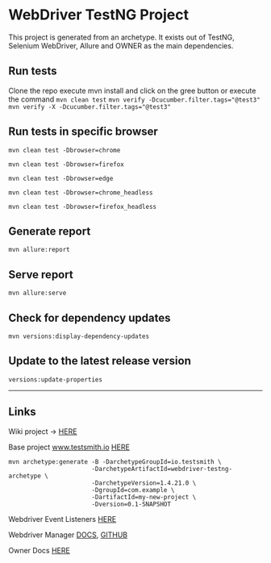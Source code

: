 # WebDriver TestNG Project

This project is generated from an archetype. It exists out of TestNG, Selenium WebDriver, Allure and OWNER as the main dependencies.


## Run tests
Clone the repo execute mvn install and click on the gree button or execute the command
`mvn clean test`
`mvn verify -Dcucumber.filter.tags="@test3"`
`mvn verify -X -Dcucumber.filter.tags="@test3"`

## Run tests in specific browser

`mvn clean test -Dbrowser=chrome`

`mvn clean test -Dbrowser=firefox`

`mvn clean test -Dbrowser=edge`

`mvn clean test -Dbrowser=chrome_headless`

`mvn clean test -Dbrowser=firefox_headless`

## Generate report

`mvn allure:report`

## Serve report

`mvn allure:serve`

## Check for dependency updates

`mvn versions:display-dependency-updates`

## Update to the latest release version

`versions:update-properties`

----------
## Links
Wiki project -> [HERE](https://github.com/rommelayala/template_selenium_java/wiki)

Base project www.testsmith.io [HERE ](https://www.linkedin.com/pulse/selenium-webdriver-testng-maven-archetypes-testsmith/)
````
mvn archetype:generate -B -DarchetypeGroupId=io.testsmith \
                       -DarchetypeArtifactId=webdriver-testng-archetype \
                       -DarchetypeVersion=1.4.21.0 \
                       -DgroupId=com.example \
                       -DartifactId=my-new-project \
                       -Dversion=0.1-SNAPSHOT
````

Webdriver Event Listeners [HERE](https://github.com/testsmith-io/webdriver-event-listeners)

Webdriver Manager [DOCS](https://bonigarcia.dev/webdrivermanager/#webdrivermanager-and-selenium-manager), [GITHUB](https://github.com/bonigarcia/webdrivermanager)

Owner Docs [HERE](https://matteobaccan.github.io/owner/docs/welcome/)